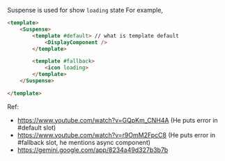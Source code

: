 Suspense is used for show `loading` state
For example,
```HTML
<template>
	<Suspense>
		<template #default> // what is template default
			<DisplayComponent />
		</template>

		<template #fallback>
			<icon loading>
		</template>
	</Suspense>

</template>
```

Ref:
- https://www.youtube.com/watch?v=GQpKm_CNH4A (He puts error in \#default slot)
- https://www.youtube.com/watch?v=r9OmM2FpcC8 (He puts error in \#fallback slot, he mentions async component)
- https://gemini.google.com/app/8234a49d327b3b7b
